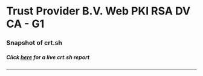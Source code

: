 # Trust Provider B.V. Web PKI RSA DV CA - G1
### Snapshot of crt.sh
##### Click [here](https://crt.sh/?q=67FF03C0C01D1F01D4006EB869B453F115AE48ECB7517F29C30CD01AFE76F495) for a live crt.sh report

---
